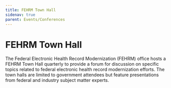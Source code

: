 ```yaml
---
title: FEHRM Town Hall
sidenav: true
parent: Events/Conferences
---
```

# FEHRM Town Hall

The Federal Electronic Health Record Modernization (FEHRM) office hosts a FEHRM Town Hall quarterly to provide a forum for discussion on specific topics related to federal electronic health record modernization efforts. The town halls are limited to government attendees but feature presentations from federal and industry subject matter experts.
